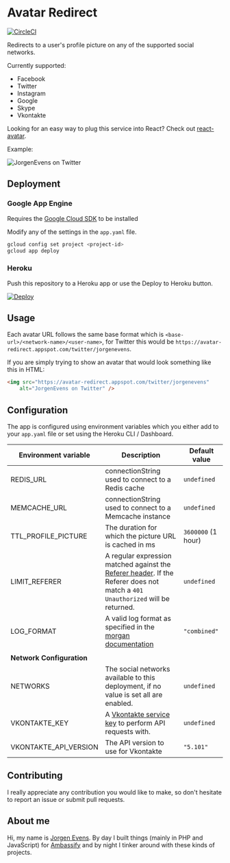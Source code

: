 # Avatar Redirect

[![CircleCI](https://circleci.com/gh/JorgenEvens/avatar-redirect.svg?style=svg)](https://circleci.com/gh/JorgenEvens/avatar-redirect)

Redirects to a user's profile picture on any of the supported social networks.

Currently supported:

- Facebook
- Twitter
- Instagram
- Google
- Skype
- Vkontakte

Looking for an easy way to plug this service into React? Check out [react-avatar](https://github.com/Sitebase/react-avatar).

Example:

![JorgenEvens on Twitter](https://avatar-redirect.appspot.com/twitter/JorgenEvens?size=bigger)

## Deployment

### Google App Engine

Requires the [Google Cloud SDK](https://cloud.google.com/sdk/) to be installed

Modify any of the settings in the `app.yaml` file.

```sh
gcloud config set project <project-id>
gcloud app deploy
```

### Heroku

Push this repository to a Heroku app or use the Deploy to Heroku button.

[![Deploy](https://www.herokucdn.com/deploy/button.svg)](https://heroku.com/deploy)

## Usage

Each avatar URL follows the same base format which is `<base-url>/<network-name>/<user-name>`, for Twitter this would be `https://avatar-redirect.appspot.com/twitter/jorgenevens`.

If you are simply trying to show an avatar that would look something like this in HTML:

```html
<img src="https://avatar-redirect.appspot.com/twitter/jorgenevens"
    alt="JorgenEvens on Twitter" />
```

## Configuration

The app is configured using environment variables which you either add to your `app.yaml` file or set using the Heroku CLI / Dashboard.

| Environment variable | Description | Default value |
| --- | --- | --- |
| REDIS\_URL | connectionString used to connect to a Redis cache | `undefined` |
| MEMCACHE\_URL | connectionString used to connect to a Memcache instance | `undefined` |
| TTL\_PROFILE\_PICTURE | The duration for which the picture URL is cached in ms | `3600000` (1 hour) |
| LIMIT\_REFERER | A regular expression matched against the [Referer header](https://developer.mozilla.org/en-US/docs/Web/HTTP/Headers/Referer). If the Referer does not match a `401 Unauthorized` will be returned. | `undefined` |
| LOG\_FORMAT | A valid log format as specified in the [morgan documentation](https://github.com/expressjs/morgan#predefined-formats) | `"combined"` |
|  |  |  |
| **Network Configuration** |  |  |
| NETWORKS | The social networks available to this deployment, if no value is set all are enabled. | `undefined` |
| VKONTAKTE\_KEY | A [Vkontakte service key](https://vk.com/dev/access_token?f=3.%20Service%20Token) to perform API requests with. | `undefined` |
| VKONTAKTE\_API_VERSION | The API version to use for Vkontakte | `"5.101"` |

## Contributing

I really appreciate any contribution you would like to make, so don't hesitate to report an issue or submit pull requests.

## About me

Hi, my name is [Jorgen Evens](https://jorgen.evens.eu). By day I built things (mainly in PHP and JavaScript) for [Ambassify](https://ambassify.com) and by night I tinker around with these kinds of projects.
